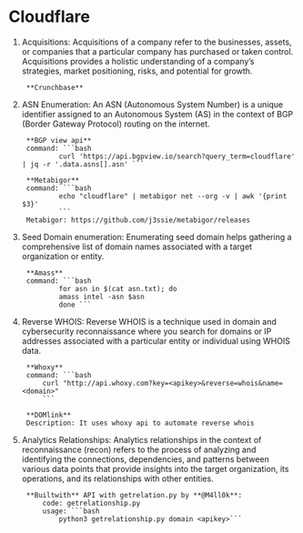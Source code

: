 # Cloudflare

1. Acquisitions:
		Acquisitions of a company refer to the businesses, assets, or companies that a particular company has purchased or taken control. Acquisitions provides a holistic understanding of a company’s strategies, market positioning, risks, and potential for growth.

		**Crunchbase** 

2. ASN Enumeration:
		An ASN (Autonomous System Number) is a unique identifier assigned to an Autonomous System (AS) in the context of BGP (Border Gateway Protocol) routing on the internet.

		**BGP view api** 
		command: ```bash
				curl 'https://api.bgpview.io/search?query_term=cloudflare' | jq -r '.data.asns[].asn' ```

		**Metabigor**
		command: ```bash
				echo "cloudflare" | metabigor net --org -v | awk '{print $3}'
				```
		Metabigor: https://github.com/j3ssie/metabigor/releases

3. Seed Domain enumeration:
		Enumerating seed domain helps gathering a comprehensive list of domain names associated with a target organization or entity.

		**Amass**
		command: ```bash
				for asn in $(cat asn.txt); do                           
				amass intel -asn $asn                       
				done ```

4. Reverse WHOIS:
		Reverse WHOIS is a technique used in domain and cybersecurity reconnaissance where you search for domains or IP addresses associated with a particular entity or individual using WHOIS data.

		**Whoxy**
		command: ```bash
			curl "http://api.whoxy.com?key=<apikey>&reverse=whois&name=<domain>"
			```

		**DOMlink**
		Description: It uses whoxy api to automate reverse whois

5. Analytics Relationships:
		Analytics relationships in the context of reconnaissance (recon) refers to the process of analyzing and identifying the connections, dependencies, and patterns between various data points that provide insights into the target organization, its operations, and its relationships with other entities. 

		**Builtwith** API with getrelation.py by **@M4ll0k**:
			code: getrelationship.py
			usage: ```bash
				python3 getrelationship.py domain <apikey>```
